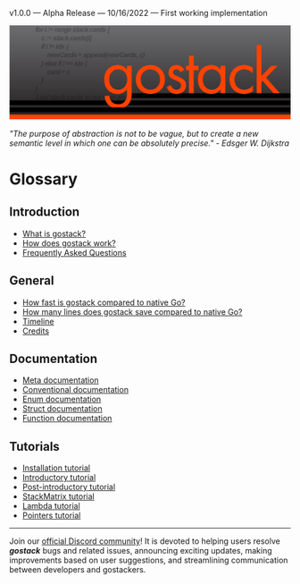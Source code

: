 v1.0.0 — Alpha Release — 10/16/2022 — First working implementation

![Banner](images/gostack_Smaller.png)

 *"The purpose of abstraction is not to be vague, but to create a new semantic level in which one can be absolutely precise." - Edsger W. Dijkstra*

 <h1>Glossary</h1>

 <h2>Introduction</h2>

 * [What is gostack?](documentation/introduction.md)
 * [How does gostack work?](documentation/overview.md)
 * [Frequently Asked Questions](documentation/faq.md)

 <h2>General</h2>
 
 * [How fast is gostack compared to native Go?](documentation/benchmark.md)
 * [How many lines does gostack save compared to native Go?](documentation/race.md)
 * [Timeline](documentation/timeline.md)
 * [Credits](documentation/credits.md)

 <h2>Documentation</h2>
 
  * [Meta documentation](documentation/meta.md)
  * [Conventional documentation](documentation/conventions.md)
  * [Enum documentation](documentation/enums.md)
  * [Struct documentation](documentation/structs.md)
  * [Function documentation](documentation/functions.md)

 <h2>Tutorials</h2>
 
  * [Installation tutorial](documentation/installation.md)
  * [Introductory tutorial](documentation/introduction.md)
  * [Post-introductory tutorial](documentation/postIntroduction.md)
  * [StackMatrix tutorial](documentation/matrices.md)
  * [Lambda tutorial](documentation/lambda.md)
  * [Pointers tutorial](documentation/pointers.md)

---

 Join our [official Discord community](https://discord.gg/NmxxcKBVBU)!  It is devoted to helping users resolve ***gostack*** bugs and related issues, announcing exciting updates, making improvements based on user suggestions, and streamlining communication between developers and gostackers.